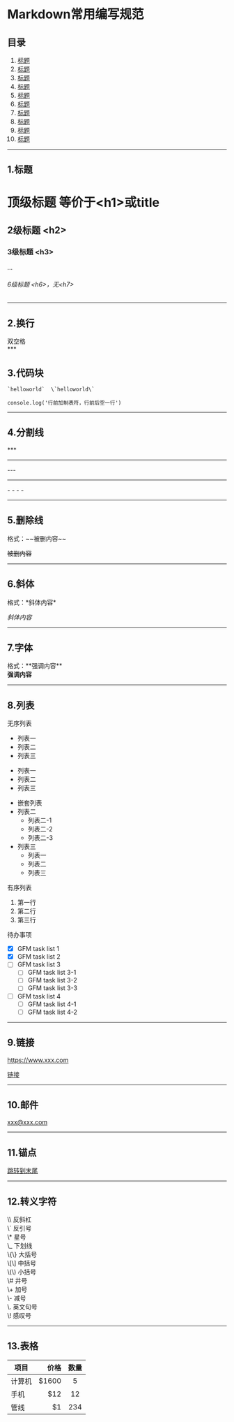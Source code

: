 # Markdown常用编写规范  
## 目录
1. [标题](#1)
2. [标题](#1)
3. [标题](#1)
4. [标题](#1)
5. [标题](#1)
6. [标题](#1)
7. [标题](#1)
8. [标题](#1)
9. [标题](#1)
10. [标题](#1)
***  

## <a id="1">1.标题</a>  
# 顶级标题 等价于\<h1\>或title  
## 2级标题 \<h2\>  
### 3级标题 \<h3\>  
...  
###### 6级标题 \<h6\>，无\<h7\>  
***
## <a id="2">2.换行</a>  
双空格  
***  
## <a id="3">3.代码块</a>  

    `helloworld`  \`helloworld\`
   
    console.log('行前加制表符，行前后空一行')  
***
## <a id="4">4.分割线</a>  
\***  

***

\-\-\-  

---  

\- - - - 

----
## <a id="5">5.删除线</a>  
格式：\~\~被删内容\~\~  

~~被删内容~~  
***
## <a id="6">6.斜体</a>  
格式：\*斜体内容\*  

*斜体内容*  
*** 
## <a id="7">7.字体</a>  
格式：\*\*强调内容\*\*  
**强调内容**  
***

## <a id="8">8.列表</a> 
无序列表  
- 列表一
- 列表二
- 列表三

* 列表一
* 列表二
* 列表三

+ 嵌套列表
+ 列表二
    + 列表二-1
    + 列表二-2
    + 列表二-3
+ 列表三
    * 列表一
    * 列表二
    * 列表三

有序列表
1. 第一行
2. 第二行
3. 第三行

待办事项
- [x] GFM task list 1
- [x] GFM task list 2
- [ ] GFM task list 3
    - [ ] GFM task list 3-1
    - [ ] GFM task list 3-2
    - [ ] GFM task list 3-3
- [ ] GFM task list 4
    - [ ] GFM task list 4-1
    - [ ] GFM task list 4-2
***

## <a id="9">9.链接</a> 
 <https://www.xxx.com>  

 [链接](https://www.xxx.com)  
***  

## <a id="10">10.邮件</a> 
<xxx@xxx.com>  
***

## <a id="11">11.锚点</a> 
[跳转到末尾](#jump) 
*** 
## <a id="12">12.转义字符</a> 
\\\ 反斜杠  
\\` 反引号  
\\* 星号  
\\_ 下划线  
\\{\\} 大括号  
\\[\\] 中括号  
\\(\\) 小括号  
\\# 井号  
\\+ 加号  
\\- 减号  
\\. 英文句号  
\\! 感叹号  
*** 
  
## <a id="13">13.表格</a> 
| 项目        | 价格   |  数量  |
| --------   | -----:  | :----:  |
| 计算机     | \$1600 |   5     |
| 手机        |   \$12   |   12   |
| 管线        |    \$1    |  234  |
  
<a id="jump"></a>

